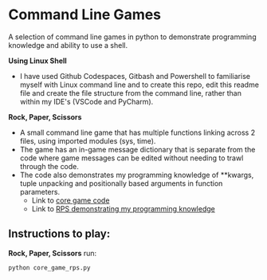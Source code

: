 # Command Line Games

A selection of command line games in python to demonstrate programming knowledge and ability to use a shell.

**Using Linux Shell**
- I have used Github Codespaces, Gitbash and Powershell to familiarise myself with Linux command line and to create this repo, edit this readme file and create the file structure from the command line, rather than within my IDE's (VSCode and PyCharm).

**Rock, Paper, Scissors**

- A small command line game that has multiple functions linking across 2 files, using imported modules (sys, time). 
- The game has an in-game message dictionary that is separate from the code where game messages can be edited without needing to trawl through the code. 
- The code also demonstrates my programming knowledge of **kwargs, tuple unpacking and positionally based arguments in function parameters.
    - Link to [core game code](./rps/core_game_rps.py)
    - Link to [RPS demonstrating my programming knowledge](./rps/README_rps.md)

## Instructions to play:
**Rock, Paper, Scissors** run:
```bash
python core_game_rps.py
```

